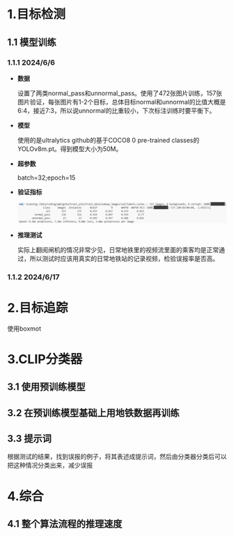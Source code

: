 # 1.目标检测

## 1.1 模型训练

### 1.1.1 2024/6/6

- **数据**

  设置了两类normal_pass和unnormal_pass。使用了472张图片训练，157张图片验证，每张图片有1-2个目标，总体目标normal和unnormal的比值大概是6:4，接近7:3，所以说unnormal的比重较小，下次标注训练时要平衡下。

- **模型**

  使用的是ultralytics github的基于COCO8 0 pre-trained classes的YOLOv8m.pt。得到模型大小为50M。

- **超参数**

  batch=32;epoch=15

- **验证指标**

  ![1](record.assets/1.png)

- **推理测试**

  实际上翻阅闸机的情况非常少见，日常地铁里的视频流里面的乘客均是正常通过，所以测试时应该用真实的日常地铁站的记录视频，检验误报率是否高。

### 1.1.2 2024/6/17





# 2.目标追踪

使用boxmot

# 3.CLIP分类器

## 3.1 使用预训练模型

## 3.2 在预训练模型基础上用地铁数据再训练

## 3.3 提示词

根据测试的结果，找到误报的例子，将其表述成提示词，然后由分类器分类后可以把这种情况分类出来，减少误报

# 4.综合

## 4.1 整个算法流程的推理速度





